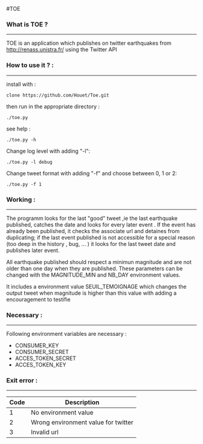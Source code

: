 #TOE



### What is TOE ?

*****************


TOE is an application which publishes on twitter earthquakes from 
http://renass.unistra.fr/ using the Twitter API



### How to use it ?  :

**********************


install with :

```
clone https://github.com/Houet/Toe.git
```

then run in the appropriate directory :

```
./toe.py 
```

see help :
```
./toe.py -h
```

Change log level with adding "-l":
```
./toe.py -l debug
```

Change tweet format with adding "-f" and choose between 0, 1 or 2:
```
./toe.py -f 1
```


### Working :

*************


The programm looks for the last "good" tweet ,ie the last earthquake published, 
catches the date and looks for every later event .
If the event has already been published, it checks the associate url and 
detaines from duplicating; 
if the last event published is not accessible 
for a special reason (too deep in the history , bug, ... )
it looks for the last tweet date and publishes later event.

All earthquake published should respect a minimun magnitude and are not older 
than one day when they are published. These parameters can be changed with 
the MAGNITUDE_MIN and NB_DAY environment values.

It includes a environment value SEUIL_TEMOIGNAGE which changes the output tweet
when magnitude is higher than this value with adding a encouragement to
testifie


### Necessary  :

****************


Following environment variables are necessary :					
* CONSUMER_KEY
* CONSUMER_SECRET
* ACCES_TOKEN_SECRET
* ACCES_TOKEN_KEY


### Exit error :
 
****************		 
 

|	Code    |   		  Description			   |
|-----------|--------------------------------------|
|	  1     |  No environment value                |
|	  2     |  Wrong environment value for twitter | 
|	  3     |  Invalid url                         |







